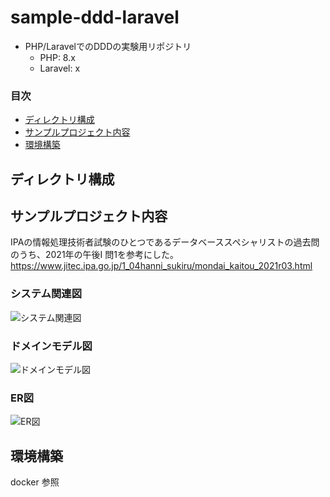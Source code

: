 # sample-ddd-laravel

* PHP/LaravelでのDDDの実験用リポジトリ
  * PHP: 8.x
  * Laravel: x

### 目次
- [ディレクトリ構成](#ディレクトリ構成)
- [サンプルプロジェクト内容](#サンプルプロジェクト内容)
- [環境構築](#環境構築)

## ディレクトリ構成


## サンプルプロジェクト内容

IPAの情報処理技術者試験のひとつであるデータベーススペシャリストの過去問のうち、2021年の午後Ⅰ 問1を参考にした。  
https://www.jitec.ipa.go.jp/1_04hanni_sukiru/mondai_kaitou_2021r03.html


### システム関連図
![システム関連図](./docs/images/システム関連図.png)

### ドメインモデル図
![ドメインモデル図](./docs/images/ドメインモデル図.png)

### ER図
![ER図](./docs/images/ER図.png)

## 環境構築
docker 参照
